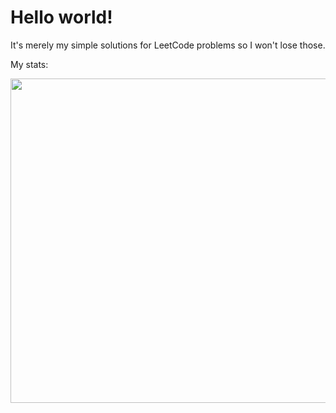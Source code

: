 <h1> Hello world!</h1>
<p>It's merely my simple solutions for LeetCode problems so I won't lose those.</p>
<p>My stats:</p>
<div align="center">
    <a href="https://leetcode.com/u/Inveterate_Enthusiast/"><img src="https://leetcode.card.workers.dev/Inveterate_Enthusiast?theme=auto&font=baloo&extension=null" width="519px"></a>
</div>